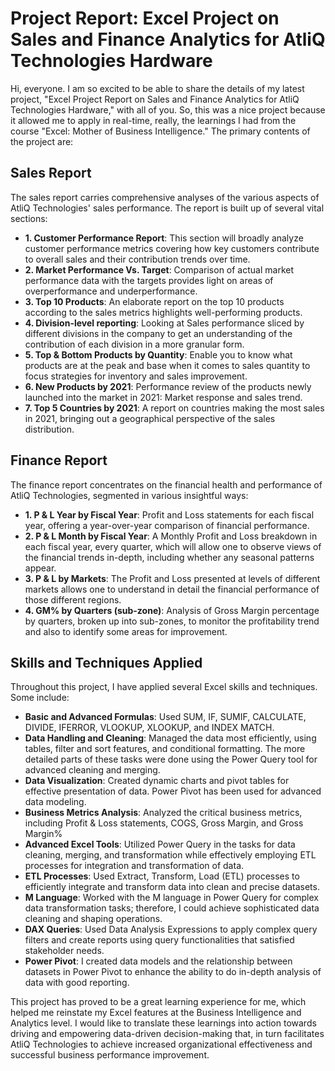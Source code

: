 # Project Report: Excel Project on Sales and Finance Analytics for AtliQ Technologies Hardware
Hi, everyone. I am so excited to be able to share the details of my latest project, "Excel Project Report on Sales and Finance Analytics for AtliQ Technologies Hardware," with all of you. So, this was a nice project because it allowed me to apply in real-time, really, the learnings I had from the course "Excel: Mother of Business Intelligence." The primary contents of the project are:
## Sales Report
The sales report carries comprehensive analyses of the various aspects of AtliQ Technologies' sales performance. The report is built up of several vital sections:
- **1.	Customer Performance Report**: This section will broadly analyze customer performance metrics covering how key customers contribute to overall sales and their contribution trends over time.
- **2.	Market Performance Vs. Target**: Comparison of actual market performance data with the targets provides light on areas of overperformance and underperformance.
- **3.	Top 10 Products**: An elaborate report on the top 10 products according to the sales metrics highlights well-performing products.
- **4.	Division-level reporting**: Looking at Sales performance sliced by different divisions in the company to get an understanding of the contribution of each division in a more granular form.
- **5.	Top & Bottom Products by Quantity**: Enable you to know what products are at the peak and base when it comes to sales quantity to focus strategies for inventory and sales improvement.
- **6.	New Products by 2021**: Performance review of the products newly launched into the market in 2021: Market response and sales trend.
- **7.	Top 5 Countries by 2021**: A report on countries making the most sales in 2021, bringing out a geographical perspective of the sales distribution.
## Finance Report
The finance report concentrates on the financial health and performance of AtliQ Technologies, segmented in various insightful ways:
- **1.	P & L Year by Fiscal Year**: Profit and Loss statements for each fiscal year, offering a year-over-year comparison of financial performance.
- **2.	P & L Month by Fiscal Year**: A Monthly Profit and Loss breakdown in each fiscal year, every quarter, which will allow one to observe views of the financial trends in-depth, including whether any seasonal patterns appear.
- **3.	P & L by Markets**: The Profit and Loss presented at levels of different markets allows one to understand in detail the financial performance of those different regions.
- **4.	GM% by Quarters (sub-zone)**: Analysis of Gross Margin percentage by quarters, broken up into sub-zones, to monitor the profitability trend and also to identify some areas for improvement.
## Skills and Techniques Applied
Throughout this project, I have applied several Excel skills and techniques. Some include:
- **Basic and Advanced Formulas**: Used SUM, IF, SUMIF, CALCULATE, DIVIDE, IFERROR, VLOOKUP, XLOOKUP, and INDEX MATCH.
- **Data Handling and Cleaning**: Managed the data most efficiently, using tables, filter and sort features, and conditional formatting. The more detailed parts of these tasks were done using the Power Query tool for advanced cleaning and merging.
- **Data Visualization**: Created dynamic charts and pivot tables for effective presentation of data. Power Pivot has been used for advanced data modeling.
- **Business Metrics Analysis**: Analyzed the critical business metrics, including Profit & Loss statements, COGS, Gross Margin, and Gross Margin%
- **Advanced Excel Tools**: Utilized Power Query in the tasks for data cleaning, merging, and transformation while effectively employing ETL processes for integration and transformation of data.
- **ETL Processes**: Used Extract, Transform, Load (ETL) processes to efficiently integrate and transform data into clean and precise datasets.
- **M Language**: Worked with the M language in Power Query for complex data transformation tasks; therefore, I could achieve sophisticated data cleaning and shaping operations.
- **DAX Queries**: Used Data Analysis Expressions to apply complex query filters and create reports using query functionalities that satisfied stakeholder needs.
- **Power Pivot**: I created data models and the relationship between datasets in Power Pivot to enhance the ability to do in-depth analysis of data with good reporting.

This project has proved to be a great learning experience for me, which helped me reinstate my Excel features at the Business Intelligence and Analytics level. I would like to translate these learnings into action towards driving and empowering data-driven decision-making that, in turn facilitates AtliQ Technologies to achieve increased organizational effectiveness and successful business performance improvement.

